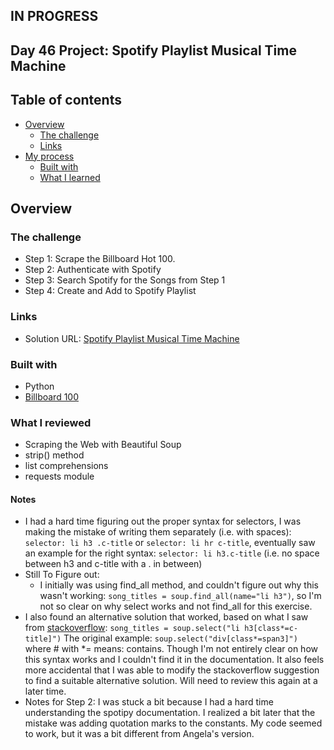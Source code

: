 ## IN PROGRESS

## Day 46 Project: Spotify Playlist Musical Time Machine

## Table of contents

- [Overview](#overview)
  - [The challenge](#the-challenge)
  - [Links](#links)
- [My process](#my-process)
  - [Built with](#built-with)
  - [What I learned](#what-i-learned)

## Overview

### The challenge

- Step 1: Scrape the Billboard Hot 100.
- Step 2: Authenticate with Spotify
- Step 3: Search Spotify for the Songs from Step 1
- Step 4: Create and Add to Spotify Playlist

### Links

- Solution URL: [Spotify Playlist Musical Time Machine](https://github.com/Mikerniker/100_Days_of_Python/tree/main/Day46)

### Built with

- Python
- [Billboard 100](https://www.billboard.com/charts/hot-100/2000-08-12/)


### What I reviewed
- Scraping the Web with Beautiful Soup
- strip() method
- list comprehensions
- requests module

#### Notes
- I had a hard time figuring out the proper syntax for selectors, I was making the mistake of writing them separately (i.e. with spaces): ```selector: li h3 .c-title```  or ```selector: li hr c-title```, eventually saw an example for the right syntax: ```selector: li h3.c-title```  (i.e. no space between h3 and c-title with a . in between)
- Still To Figure out:
  - I initially was using find_all method, and couldn't figure out why this wasn't working: ```song_titles = soup.find_all(name="li h3")```, so I'm not so clear on why select works and not find_all for this exercise.
- I also found an alternative solution that worked, based on what I saw from [stackoverflow](https://stackoverflow.com/questions/35465182/how-to-find-all-divs-whose-class-starts-with-a-string-in-beautifulsoup): ```song_titles = soup.select("li h3[class*=c-title]")``` The original example: ```soup.select("div[class*=span3]")``` where # with *= means: contains. Though I'm not entirely clear on how this syntax works and I couldn't find it in the documentation. It also feels more accidental that I was able to modify the stackoverflow suggestion to find a suitable alternative solution. Will need to review this again at a later time.
- Notes for Step 2: I was stuck a bit because I had a hard time understanding the spotipy documentation. I realized a bit later that the mistake was adding quotation marks to the constants. My code seemed to work, but it was a bit different from Angela's version. 